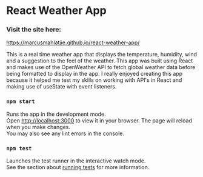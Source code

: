 # React Weather App

### Visit the site here:
https://marcusmahlatjie.github.io/react-weather-app/
 
This is a real time weather app that displays the temperature, humidity, wind and a suggestion to the feel of the weather. This app was built using React and makes use of the OpenWeather API to fetch global weather data before being formatted to display in the app. I really enjoyed creating this app because it helped me test my skills on working with API's in React and making use of useState with event listeners.

### `npm start`
Runs the app in the development mode.\
Open [http://localhost:3000](http://localhost:3000) to view it in your browser.
The page will reload when you make changes.\
You may also see any lint errors in the console.

### `npm test`
Launches the test runner in the interactive watch mode.\
See the section about [running tests](https://facebook.github.io/create-react-app/docs/running-tests) for more information.
